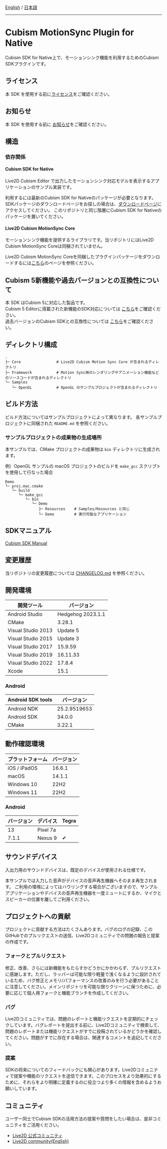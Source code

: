 ﻿[English](README.md) / [日本語](README.ja.md)

---


# Cubism MotionSync Plugin for Native

Cubism SDK for Native上で、モーションシンク機能を利用するためのCubism SDKプラグインです。


## ライセンス

本 SDK を使用する前に[ライセンス](LICENSE.md)をご確認ください。


## お知らせ

本 SDK を使用する前に [お知らせ](NOTICE.ja.md)をご確認ください。


## 構造

### 依存関係

#### Cubism SDK for Native

Live2D Cubism Editor で出力したモーションシンク対応モデルを表示するアプリケーションのサンプル実装です。

利用するには最新のCubism SDK for Nativeのパッケージが必要となります。
SDKパッケージのダウンロードページをお探しの場合は、[ダウンロードページ](https://www.live2d.com/sdk/download/native/)にアクセスしてください。
このリポジトリと同じ階層にCubism SDK for Nativeのパッケージを置いてください。

#### Live2D Cubism MotionSync Core

モーションシンク機能を提供するライブラリです。当リポジトリにはLive2D Cubism MotionSync Coreは同梱されていません。

Live2D Cubism MotionSync Coreを同梱したプラグインパッケージをダウンロードするには[こちら](https://www.live2d.com/sdk/download/motionsync/)のページを参照ください。


## Cubism 5新機能や過去バージョンとの互換性について

本 SDK はCubism 5に対応した製品です。  
Cubism 5 Editorに搭載された新機能のSDK対応については [こちら](https://docs.live2d.com/cubism-sdk-manual/cubism-5-new-functions/)をご確認ください。  
過去バージョンのCubism SDKとの互換性については [こちら](https://docs.live2d.com/cubism-sdk-manual/compatibility-with-cubism-5/)をご確認ください。


## ディレクトリ構成

```
.
├─ Core                # Live2D Cubism Motion Sync Core が含まれるディレクトリ
├─ Framework           # Motion Sync用のレンダリングやアニメーション機能などのソースコードが含まれるディレクトリ
└─ Samples
   └─ OpenGL           # OpenGL のサンプルプロジェクトが含まれるディレクトリ
```


## ビルド方法

ビルド方法についてはサンプルプロジェクトによって異なります。
各サンプルプロジェクトに同梱された `README.md` を参照ください。


### サンプルプロジェクトの成果物の生成場所

本サンプルでは、CMake プロジェクトの成果物は `bin` ディレクトリに生成されます。

例）OpenGL サンプルの macOS プロジェクトのビルドを `make_gcc` スクリプトを使用して行なった場合
```
Demo
└─ proj.mac.cmake
   └─ build
      └─ make_gcc
         └─ bin
            └─ Demo
               ├─ Resources    # Samples/Resources と同じ
               └─ Demo         # 実行可能なアプリケーション
```


## SDKマニュアル

[Cubism SDK Manual](https://docs.live2d.com/cubism-sdk-manual/top/)


## 変更履歴

当リポジトリの変更履歴については [CHANGELOG.md](CHANGELOG.md) を参照ください。


## 開発環境

| 開発ツール | バージョン |
| --- | --- |
| Android Studio | Hedgehog 2023.1.1 |
| CMake | 3.28.1 |
| Visual Studio 2013 | Update 5 |
| Visual Studio 2015 | Update 3 |
| Visual Studio 2017 | 15.9.59 |
| Visual Studio 2019 | 16.11.33 |
| Visual Studio 2022 | 17.8.4 |
| Xcode | 15.1 |

### Android

| Android SDK tools | バージョン |
| --- | --- |
| Android NDK | 25.2.9519653 |
| Android SDK | 34.0.0 |
| CMake | 3.22.1 |


## 動作確認環境

| プラットフォーム | バージョン |
| --- | --- |
| iOS / iPadOS | 16.6.1 |
| macOS | 14.1.1 |
| Windows 10 | 22H2 |
| Windows 11 | 22H2 |

### Android

| バージョン | デバイス | Tegra |
| --- | --- | --- |
| 13 | Pixel 7a | |
| 7.1.1 | Nexus 9 | ✔︎ |


## サウンドデバイス

入出力用のサウンドデバイスは、既定のデバイスが使用される仕様です。

本サンプルでは入力した音声がデバイスの音声再生機器へそのまま再生されます。
ご利用の環境によってはハウリングする場合がございますので、サンプルアプリケーションやデバイスの音声再生機器を一度ミュートにするか、マイクとスピーカーの位置を離してご利用ください。


## プロジェクトへの貢献

プロジェクトに貢献する方法はたくさんあります。バグのログの記録、このGitHubでのプルリクエストの送信、Live2Dコミュニティでの問題の報告と提案の作成です。


### フォークとプルリクエスト

修正、改善、さらには新機能をもたらすかどうかにかかわらず、プルリクエストに感謝します。ただし、ラッパーは可能な限り軽量で浅くなるように設計されているため、バグ修正とメモリ/パフォーマンスの改善のみを行う必要があることに注意してください。メインリポジトリを可能な限りクリーンに保つために、必要に応じて個人用フォークと機能ブランチを作成してください。


### バグ

Live2Dコミュニティでは、問題のレポートと機能リクエストを定期的にチェックしています。バグレポートを提出する前に、Live2Dコミュニティで検索して、問題のレポートまたは機能リクエストがすでに投稿されているかどうかを確認してください。問題がすでに存在する場合は、関連するコメントを追記してください。


### 提案

SDKの将来についてのフィードバックにも関心があります。Live2Dコミュニティで提案や機能のリクエストを送信できます。このプロセスをより効果的にするために、それらをより明確に定義するのに役立つより多くの情報を含めるようお願いしています。


## コミュニティ

ユーザー同士でCubism SDKの活用方法の提案や質問をしたい場合は、是非コミュニティをご活用ください。

- [Live2D 公式コミュニティ](https://creatorsforum.live2d.com/)
- [Live2D community(English)](https://community.live2d.com/)
